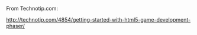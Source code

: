From Technotip.com:

<http://technotip.com/4854/getting-started-with-html5-game-development-phaser/>

